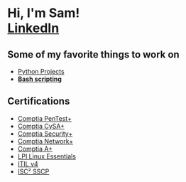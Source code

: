 <h1>Hi, I'm Sam! <br/> <a href="https://www.linkedin.com/in/sameer-insanali/">LinkedIn</a> </h1>

<h2>Some of my favorite things to work on </h2>

- [Python Projects](https://github.com/SInsanali/Python-Projects)
- <b>[Bash scripting](https://github.com/SInsanali/BASH)</b>


<h2>Certifications</h2>
<ul>
    <li><a href="https://imgur.com/y6SErOX">Comptia PenTest+</a></li>
    <li><a href="https://imgur.com/2C4BigE">Comptia CySA+</a></li>
    <li><a href="https://imgur.com/bxf3qOa">Comptia Security+</a></li>
    <li><a href="https://imgur.com/Ng4ybo3">Comptia Network+</a></li>
    <li><a href="https://imgur.com/NyFqrJw">Comptia A+</a></li>
    <li><a href="https://imgur.com/5xFyQxz">LPI Linux Essentials</a></li>
    <li><a href="https://imgur.com/nlnpWhu">ITIL v4</a></li>
    <li><a href="https://imgur.com/TVKJdMw">ISC² SSCP</a></li>
</ul>
